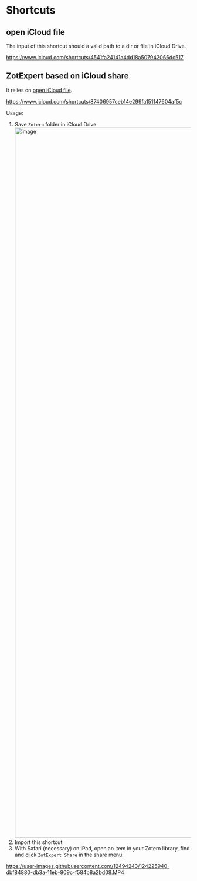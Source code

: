 # Shortcuts

## open iCloud file
The input of this shortcut should a valid path to a dir or file in iCloud Drive.

https://www.icloud.com/shortcuts/4541fa24141a4dd18a507942066dc517

## ZotExpert based on iCloud share
It relies on [open iCloud file](https://www.icloud.com/shortcuts/4541fa24141a4dd18a507942066dc517).

https://www.icloud.com/shortcuts/87406957ceb14e299fa151147604af5c

Usage:
1. Save `Zotero` folder in iCloud Drive <img width="1933" alt="image" src="https://user-images.githubusercontent.com/12494243/124225757-8e7bdb80-db3a-11eb-8667-77a3e7efb89d.png">
2. Import this shortcut
3. With Safari (necessary) on iPad, open an item in your Zotero library, find and click `ZotExpert Share` in the share menu.


https://user-images.githubusercontent.com/12494243/124225940-dbf84880-db3a-11eb-909c-f584b8a2bd08.MP4


